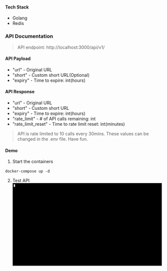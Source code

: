 #### Tech Stack

- Golang
- Redis

### API Documentation

> API endpoint: http://localhost:3000/api/v1/

#### API Payload

- "url" - Original URL
- "short" - Custom short URL(Optional)
- "expiry" - Time to expire: int(hours)

#### API Response

- "url" - Original URL
- "short" - Custom short URL
- "expiry" - Time to expire: int(hours)
- "rate_limit" - # of API calls remaining: int
- "rate_limit_reset" - Time to rate limit reset: int(minutes)

> API is rate limited to 10 calls every 30mins.
> These values can be changed in the .env file. Have fun.

#### Demo

1. Start the containers
```
docker-compose up -d
```
2. Test API
![test.gif](test.gif)
